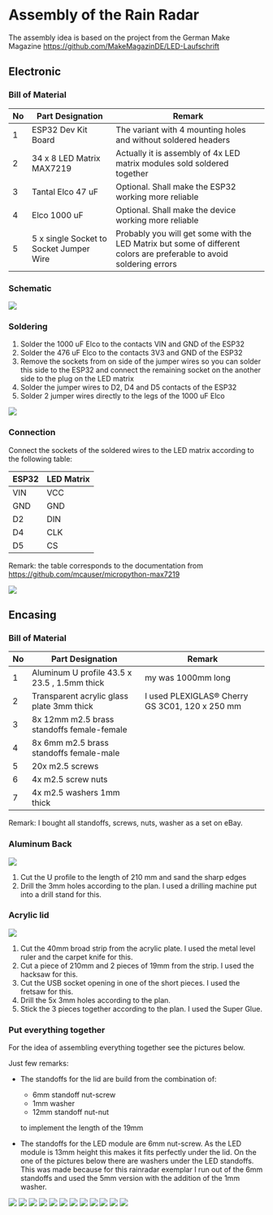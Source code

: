 # Assembly of the Rain Radar

The assembly idea is based on the project from the German Make Magazine https://github.com/MakeMagazinDE/LED-Laufschrift

## Electronic

### Bill of Material

| No | Part Designation | Remark |
|----|------------------|--------|
| 1 | ESP32 Dev Kit Board | The variant with 4 mounting holes and without soldered headers |
| 2 | 34 x 8 LED Matrix MAX7219 | Actually it is assembly of 4x LED matrix modules sold soldered together |
| 3 | Tantal Elco 47 uF | Optional. Shall make the ESP32 working more reliable |
| 4 | Elco 1000 uF | Optional. Shall make the device working more reliable |
| 5 | 5 x single Socket to Socket Jumper Wire | Probably you will get some with the LED Matrix but some of different colors are preferable to avoid soldering errors |

### Schematic

![](schematic.jpg)

### Soldering

1. Solder the 1000 uF Elco to the contacts VIN and GND of the ESP32
2. Solder the 476 uF Elco to the contacts 3V3 and GND of the ESP32
3. Remove the sockets from on side of the jumper wires so you can solder this side to the ESP32 and connect the remaining socket on the another side to the plug on the LED matrix
4. Solder the jumper wires to D2, D4 and D5 contacts of the ESP32
5. Solder 2 jumper wires directly to the legs of the 1000 uF Elco

![](assembly_01.jpg)

### Connection

Connect the sockets of the soldered wires to the LED matrix according to the following table:

| ESP32 | LED Matrix |
|-------|------------|
| VIN |	VCC |
| GND |	GND |
| D2 | DIN |
| D4 | CLK |
| D5 | CS |

Remark: the table corresponds to the documentation from https://github.com/mcauser/micropython-max7219

![](assembly_02.jpg)

## Encasing

### Bill of Material

| No | Part Designation | Remark |
|----|------------------|--------|
| 1 | Aluminum U profile 43.5 x 23.5 , 1.5mm thick | my was 1000mm long |
| 2 | Transparent acrylic glass plate 3mm thick | I used PLEXIGLAS® Cherry GS 3C01,  120 x 250 mm  |
| 3 | 8x 12mm m2.5 brass standoffs female-female | |
| 4 | 8x 6mm m2.5 brass standoffs female-male | |
| 5 | 20x m2.5 screws | |
| 6 | 4x m2.5 screw nuts | |
| 7 | 4x m2.5 washers 1mm thick | |

Remark: I bought all standoffs, screws, nuts, washer as a set on eBay.

### Aluminum Back

![](casing.png)

1. Cut the U profile to the length of 210 mm and sand the sharp edges
2. Drill the 3mm holes according to the plan. I used a drilling machine put into a drill stand for this.


### Acrylic lid

![](lid.png)

1. Cut the 40mm broad strip from the acrylic plate. I used the metal level ruler and the carpet knife for this.
2. Cut a piece of 210mm and 2 pieces of 19mm from the strip. I used the hacksaw for this.
3. Cut the USB socket opening in one of the short pieces. I used the fretsaw for this.
4. Drill the 5x 3mm holes according to the plan.
5. Stick the 3 pieces together according to the plan. I used the Super Glue.

### Put everything together 

For the idea of assembling everything together see the pictures below.

Just few remarks:
- The standoffs for the lid are build from the combination of:
  - 6mm standoff nut-screw
  - 1mm washer
  - 12mm standoff nut-nut
 
  to implement the length of the 19mm 
- The standoffs for the LED module are 6mm nut-screw. As the LED module is 13mm height this makes it fits perfectly under the lid. On the one of the  pictures below there are washers under the LED standoffs. This was made because for this rainradar exemplar I run out of the 6mm standoffs and used the 5mm version with the addition of the 1mm washer.

![](assembly_03.jpg)
![](assembly_04.jpg)
![](assembly_05.jpg)
![](assembly_06.jpg)
![](assembly_07.jpg)
![](assembly_08.jpg)
![](assembly_09.jpg)
![](assembly_10.jpg)
![](assembly_11.jpg)
![](assembly_12.jpg)
![](assembly_13.jpg)
![](exploded_view.png)
